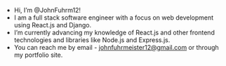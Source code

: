 - Hi, I’m @JohnFuhrm12!
- I am a full stack software engineer with a focus on web development using React.js and Django.
- I’m currently advancing my knowledge of React.js and other frontend technologies and libraries like Node.js and Express.js.
- You can reach me by email - johnfuhrmeister12@gmail.com or through my portfolio site.

<!---
JohnFuhrm12/JohnFuhrm12 is a ✨ special ✨ repository because its `README.md` (this file) appears on your GitHub profile.
You can click the Preview link to take a look at your changes.
--->

